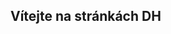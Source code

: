## Vítejte na stránkách DH  
<!-- The StoryMap container can go anywhere on the page. Be sure to
    specify a width and height.  The width can be absolute (in pixels) or
    relative (in percentage), but the height must be an absolute value.
    Of course, you can specify width and height with CSS instead -->
<div id="mapdiv" style="width: 100%; height: 600px;"></div>

<!-- Your script tags should be placed before the closing body tag. -->
<link rel="stylesheet" href="https://cdn.knightlab.com/libs/storymapjs/latest/css/storymap.css">
<script type="text/javascript" src="https://cdn.knightlab.com/libs/storymapjs/latest/js/storymap-min.js"></script>

<script>
// storymap_data can be an URL or a Javascript object
var storymap_data = '//storymap.knightlab.com/static/demo/demo.json';

// certain settings must be passed within a separate options object
var storymap_options = {};

var storymap = new VCO.StoryMap('mapdiv', storymap_data, storymap_options);
window.onresize = function(event) {
    storymap.updateDisplay(); // this isn't automatic
}
</script>
      
